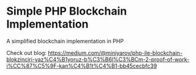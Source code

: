 # Simple PHP Blockchain Implementation

A simplified blockchain implementation in PHP

Check out blog: https://medium.com/@miniyarov/php-ile-blockchain-blokzinciri-yaz%C4%B1yoruz-b%C3%B6l%C3%BCm-2-proof-of-work-i%CC%87%C5%9F-kan%C4%B1t%C4%B1-bb45cecbfc39
